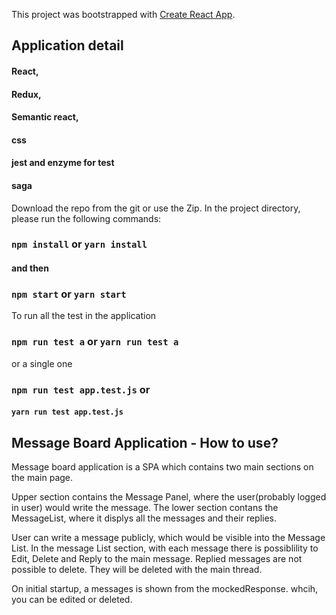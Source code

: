 This project was bootstrapped with [Create React App](https://github.com/facebook/create-react-app).

## Application detail

#### React,
#### Redux,
#### Semantic react,
#### css
#### jest and enzyme for test
#### saga 

Download the repo from the git or use the Zip.
In the project directory, please run the following commands:

### `npm install` or `yarn install`
#### and then
### `npm start` or `yarn start`

To run all the test in the application
### `npm run test a` or `yarn run test a`
or a single one
### `npm run test app.test.js` or
#### `yarn run test app.test.js`

## Message Board Application - How to use?

Message board application is a SPA which contains two main sections on the main page.

Upper section contains the Message Panel, where the user(probably logged in user) would write the message.
The lower section contans the MessageList, where it displys all the messages and their replies.

User can write a message publicly, which would be visible into the Message List. In the message List section, with each message there is possiblility to Edit, Delete and Reply to the main message. Replied messages are not possible to delete. They will be deleted with the main thread.

On initial startup, a messages is shown from the mockedResponse. whcih, you can be edited or deleted. 
